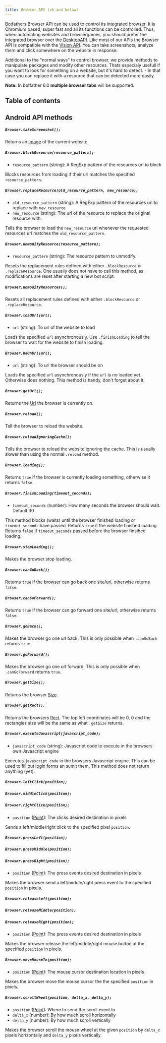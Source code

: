 ```yaml
---
title: Browser API (v5 and below)
---
```


Botfathers Browser API can be used to control its integrated browser. It is Chromium based, super fast and all its functions can be controlled. Thus, when automating websites and browsergames, you should prefer the integrated browser over the [DesktopAPI](../apis/desktop). Like most of our APIs the Browser API is compatible with the [Vision API](../apis/vision). You can take screenshots, analyze them and click somewhere on the website in response.

Additional to the "normal ways" to control browser, we provide methods to manipulate packages and modify other resources. Thats especialy usefull if you want to look for something on a website, but it's hard to detect. - In that case you can replace it with a resource that can be detected more easily.

**Note:** In botfather 6.0 **multiple browser tabs** will be supported.

## Table of contents

## Android API methods

##### `Browser.takeScreenshot();`

Returns an [Image](../image) of the current website.

##### `Browser.blockResource(resource_pattern);`

- `resource_pattern` (string): A RegExp pattern of the resources url to block

Blocks resources from loading if their url matches the specified `resource_pattern`.

##### `Browser.replaceResource(old_resource_pattern, new_resource);`

- `old_resource_pattern` (string): A RegExp pattern of the resources url to replace with `new_resource`
- `new_resource` (string): The url of the resource to replace the original resource with.

Tells the browser to load the `new_resource` url whenever the requested resources url matches the `old_resource_pattern`.

##### `Browser.unmodifyResource(resource_pattern);`

- `resource_pattern` (string): The resource pattern to unmodify.

Resets the replacement rules defined with either `.blockResource` or `.replaceResource`. One usually does not have to call this method, as modifications are reset after starting a new bot script.

##### `Browser.unmodifyResources();`

Resets all replacement rules defined with either `.blockResource` or `.replaceResource`.

##### `Browser.loadUrl(url);`

- `url` (string): To url of the website to load

Loads the specified `url` asynchronously. Use `.finishLoading` to tell the browser to wait for the website to finish loading.

##### `Browser.beOnUrl(url);`

- `url` (string): To url the browser should be on

Loads the specified `url` asynchronously if the `url` is no loaded yet. Otherwise does nothing. This method is handy, don't forget about it.

##### `Browser.getUrl();`

Returns the [Url](../url) the browser is currently on.

##### `Browser.reload();`

Tell the browser to reload the website.

##### `Browser.reloadIgnoringCache();`

Tells the browser to reload the website ignoring the cache. This is usually slower than using the normal `.reload` method.

##### `Browser.loading();`

Returns `true` if the browser is currently loading something, otherwise it returns `false`.

##### `Browser.finishLoading(timeout_seconds);`

- `timeout_seconds` (number): How many seconds the browser should wait. Default 30

This method blocks (waits) until the browser finished loading or `timeout_seconds` have passed. Returns `true` if the website finished loading. Returns `false` if `timeout_seconds` passed before the browser finsihed loading.

##### `Browser.stopLoading();`

Makes the browser stop loading.

##### `Browser.canGoBack();`

Returns `true` if the browser can go back one site/url, otherwise returns `false`.

##### `Browser.canGoForward();`

Returns `true` if the browser can go forward one site/url, otherwise returns `false`.

##### `Browser.goBack();`

Makes the browser go one url back. This is only possible when `.canGoBack` returns `true`.

##### `Browser.goForward();`

Makes the browser go one url forward. This is only possible when `.canGoForward` returns `true`.

##### `Browser.getSize();`

Returns the browser [Size](../size).

##### `Browser.getRect();`

Returns the browsers [Rect](../size). The top left coordinates will be 0, 0 and the rectangles size will be the same as what `.getSize` returns.

##### `Browser.executeJavascript(javascript_code);`

- `javascript_code` (string): Javascript code to execute in the browsers own Javascript engine

Executes `javascript_code` in the browsers Javascript engine. This can be used to fill out login forms an sumit them. This method does not return anything (yet).

##### `Browser.leftClick(position);`

##### `Browser.middleClick(position);`

##### `Browser.rightClick(position);`

- `position` ([Point](../point)): The clicks desired destination in pixels

Sends a left/middle/right click to the specified pixel `position`.

##### `Browser.pressLeft(position);`

##### `Browser.pressMiddle(position);`

##### `Browser.pressRight(position);`

- `position` ([Point](../point)): The press events desired destination in pixels

Makes the browser send a left/middle/right press event to the specified `position` in pixels.

##### `Browser.releaseLeft(position);`

##### `Browser.releaseMiddle(position);`

##### `Browser.releaseRight(position);`

- `position` ([Point](../point)): The press events desired destination in pixels

Makes the browser release the left/middle/right mouse button at the specified `position` in pixels.

##### `Browser.moveMouseTo(position);`

- `position` ([Point](../point)): The mouse cursor destination location in pixels

Makes the browser move the mouse cursor the the specified `position` in pixels.

##### `Browser.scrollWheel(position, delta_x, delta_y);`

- `position` ([Point](../point)): Where to send the scroll event to
- `delta_x` (number): By how much scroll horizontally
- `delta_y` (number): By how much scroll vertically

Makes the browser scroll the mouse wheel at the given `position` by `delta_x` pixels horizontally and `delta_y` pixels vertically.
